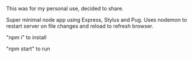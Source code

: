 This was for my personal use, decided to share.

Super minimal node app using Express, Stylus and Pug.
Uses nodemon to restart server on file changes and reload to refresh browser.

"npm i" to install

"npm start" to run


